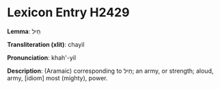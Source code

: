 # Lexicon Entry H2429

**Lemma**: חַיִל

**Transliteration (xlit)**: chayil

**Pronunciation**: khah'-yil

**Description**:
(Aramaic) corresponding to חַיִל; an army, or strength; aloud, army, [idiom] most (mighty), power.
